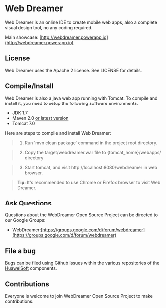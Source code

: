 # Web Dreamer

Web Dreamer is an online IDE to create mobile web apps, also a complete visual design tool, no any coding required.

Main showcase: [http://webdreamer.powerapp.io](http://webdreamer.powerapp.io)

## License

Web Dreamer uses the Apache 2 license. See LICENSE for details.

## Compile/Install
Web Dreamer is also a java web app running with Tomcat. To compile and install it, you need to setup the following software environments:

 - JDK 1.7
 - Maven 2.0 [or latest version](http://maven.apache.org/)
 - Tomcat 7.0

Here are steps to compile and install Web Dreamer:

> 1. Run 'mvn clean package' command in the project root directory.

> 2. Copy the target/webdreamer.war file to {tomcat_home}/webapps/ directory

> 3. Start tomcat, and visit http://localhost:8080/webdreamer in web browser.

> **Tip:** It's recommended to use Chrome or Firefox browser to visit Web Dreamer.



## Ask Questions

Questions about the WebDreamer Open Source Project can be directed to our Google Groups:

* WebDreamer:[https://groups.google.com/d/forum/webdreamer](https://groups.google.com/d/forum/webdreamer)

## File a bug

Bugs can be filed using Github Issues within the various repositories of the [HuaweiSoft](http://github.com/HuaweiSoft) components.

## Contributions

Everyone is welcome to join WebDreamer Open Source Project to make contributions.